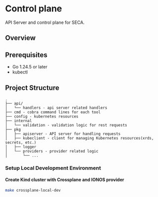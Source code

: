 # Control plane

API Server and control plane for SECA.

## Overview


## Prerequisites

- Go 1.24.5 or later
- kubectl

## Project Structure
```
.
├── api/
│   └── handlers - api server related handlers
├── cmd - cobra command lines for each tool
├── config - kubernetes resources
├── internal
│   └── validation - validation logic for rest requests
├── pkg
│   ├── apiserver - API server for handling requests
│   ├── kubeclient - client for managing Kubernetes resources(xrds, secrets, etc.)
│   ├── logger
│   └── providers - provider related logic
│       └── ...
```
### Setup Local Development Environment

#### Create Kind cluster with Crossplane and IONOS provider
```bash
make crossplane-local-dev
```